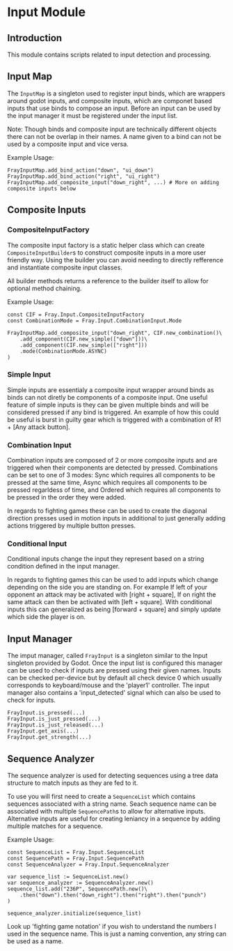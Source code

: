 # Input Module

## Introduction

This module contains scripts related to input detection and processing.

## Input Map

The `InputMap` is a singleton used to register input binds, which are wrappers around godot inputs, and composite inputs, which are componet based inputs that use binds to compose an input. Before an input can be used by the input manager it must be registered under the input list.

Note: Though binds and composite input are technically different objects there can not be overlap in their names. A name given to a bind can not be used by a composite input and vice versa.

Example Usage:

```gdscript
FrayInputMap.add_bind_action("down", "ui_down")
FrayInputMap.add_bind_action("right", "ui_right")
FrayInputMap.add_composite_input("down_right", ...) # More on adding composite inputs below
```

## Composite Inputs

### CompositeInputFactory

The composite input factory is a static helper class which can create `CompositeInputBuilder`s to construct composite inputs in a more user friendly way. Using the builder you can avoid needing to directly refference and instantiate composite input classes.

All builder methods returns a reference to the builder itself to allow for optional method chaining.

Example Usage:

```gdscript
const CIF = Fray.Input.CompositeInputFactory
const CombinationMode = Fray.Input.CombinationInput.Mode

FrayInputMap.add_composite_input("down_right", CIF.new_combination()\
    .add_component(CIF.new_simple(["down"]))\
    .add_component(CIF.new_simple(["right"]))
    .mode(CombinationMode.ASYNC)
)
```

### Simple Input

Simple inputs are essentialy a composite input wrapper around binds as binds can not diretly be components of a composite input.
One useful feature of simple inputs is they can be given multiple binds and will be considered pressed if any bind is triggered. An example of how this could be useful is burst in guilty gear which is triggered with a combination of R1 + [Any attack button].

### Combination Input

Combination inputs are composed of 2 or more composite inputs and are triggered when their components are detected by pressed. Combinations can be set to one of 3 modes: Sync which requires all components to be pressed at the same time, Async which requires all components to be pressed regarldess of time, and Ordered which requires all components to be pressed in the order they were added.

In regards to fighting games these can be used to create the diagonal direction presses used in motion inputs in additional to just generally adding actions triggered by multiple button presses.

### Conditional Input

Conditional inputs change the input they represent based on a string condition defined in the input manager.

In regards to fighting games this can be used to add inputs which change depending on the side you are standing on. For example If left of your opponent an attack may be activated with [right + square], If on right the same attack can then be activated with [left + square]. With conditional inputs this can generalized as being [forward + square] and simply update which side the player is on.

## Input Manager

The imput manager, called `FrayInput` is a singleton similar to the Input singleton provided by Godot. Once the input list is configured this manager can be used to check if inputs are pressed using their given names. Inputs can be checked per-device but by default all check device 0 which usually corresponds to keyboard/mouse and the 'player1' controller. The input manager also contains a 'input_detected' signal which can also be used to check for inputs.
    
```gdscript
FrayInput.is_pressed(...)
FrayInput.is_just_pressed(...)
FrayInput.is_just_released(...)
FrayInput.get_axis(...)
FrayInput.get_strength(...)
```

## Sequence Analyzer

The sequence analyzer is used for detecting sequences using a tree data structure to match inputs as they are fed to it.

To use you will first need to create a `SequenceList` which contains sequences associated with a string name. Seach sequence name can be associated with multiple `SequencePath`s to allow for alternative inputs. Alternative inputs are useful for creating leniancy in a sequence by adding multiple matches for a sequence.

Example Usage:

```gdscript
const SequenceList = Fray.Input.SequenceList
const SequencePath = Fray.Input.SequencePath
const SequenceAnalyzer = Fray.Input.SequenceAnalyzer

var sequence_list := SequenceList.new()
var sequence_analyzer := SequenceAnalyzer.new()
sequence_list.add("236P", SequencePath.new()\
    .then("down").then("down_right").then("right").then("punch")
)

sequence_analyzer.initialize(sequence_list)
```

Look up 'fighting game notation' if you wish to understand the numbers I used in the sequence name. This is just a naming convention, any string can be used as a name.
